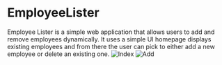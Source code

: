 # EmployeeLister
Employee Lister is a simple web application that allows users to add and remove employees dynamically.
It uses a simple UI homepage displays existing employees and from there the user can pick to either add a new employee or delete an existing one.
![Index](https://user-images.githubusercontent.com/99274641/223855401-3b737704-88dd-4e7f-a458-e765e14e2f8f.png)
![Add](https://user-images.githubusercontent.com/99274641/223855438-980ace23-c6fc-4c8b-989d-3a9ac0b0a36c.png)
